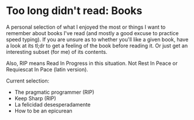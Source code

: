 # Too long didn't read: Books


A personal selection of what I enjoyed the most or things I want to remember about books I've read (and mostly a good excuse to practice speed typing). If you are unsure as to whether you'll like a given book, have a look at its tl;dr to get a feeling of the book before reading it. Or just get an interesting subset (for me) of its contents.

Also, RIP means Read In Progress in this situation. Not Rest In Peace or Requiescat In Pace (latin version).

Current selection:
* The pragmatic programmer (RIP)
* Keep Sharp (RIP)
* La felicidad desesperadamente
* How to be an epicurean
